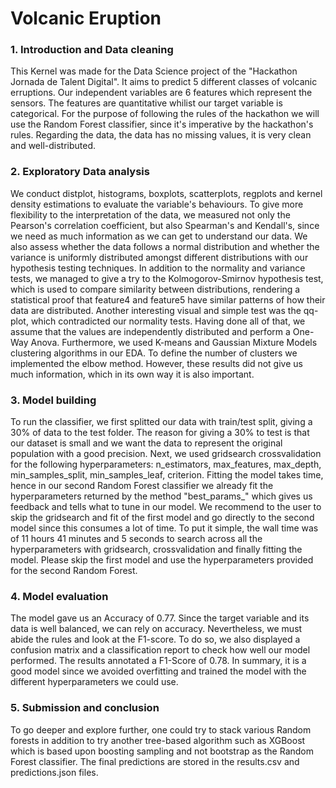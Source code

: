 # Volcanic Eruption

### 1. Introduction and Data cleaning

This Kernel was made for the Data Science project of the "Hackathon Jornada de Talent Digital". It aims to predict 5 different classes of volcanic erruptions. Our independent variables are 6 features which represent the sensors. The features are quantitative whilist our target variable is categorical. For the purpose of following the rules of the hackathon we will use the Random Forest classifier, since it's imperative by the hackathon's rules. Regarding the data, the data has no missing values, it is very clean and well-distributed.

### 2. Exploratory Data analysis

We conduct distplot, histograms, boxplots, scatterplots, regplots and kernel density estimations to evaluate the variable's behaviours. To give more flexibility to the interpretation of the data, we measured not only the Pearson's correlation coefficient, but also Spearman's and Kendall's, since we need as much information as we can get to understand our data. We also assess whether the data follows a normal distribution and whether the variance is uniformly distributed amongst different distributions with our hypothesis testing techniques. In addition to the normality and variance tests, we managed to give a try to the Kolmogorov-Smirnov hypothesis test, which is used to compare similarity between distributions, rendering a statistical proof that feature4 and feature5 have similar patterns of how their data are distributed. Another interesting visual and simple test was the qq-plot, which contradicted our normality tests. Having done all of that, we assume that the values are independently distributed and perform a One-Way Anova. Furthermore, we used K-means and Gaussian Mixture Models clustering algorithms in our EDA. To define the number of clusters we implemented the elbow method. However, these results did not give us much information, which in its own way it is also important. 

### 3. Model building

To run the classifier, we first splitted our data with train/test split, giving a 30% of data to the test folder. The reason for giving a 30% to test is that our dataset is small and we want the data to represent the original population with a good precision. Next, we used gridsearch crossvalidation for the following hyperparameters: n_estimators, max_features, max_depth, min_samples_split, min_samples_leaf, criterion. Fitting the model takes time, hence in our second Random Forest classifier we already fit the hyperparameters returned by the method "best_params_" which gives us feedback and tells what to tune in our model. We recommend to the user to skip the gridsearch and fit of the first model and go directly to the second model since this consumes a lot of time. To put it simple, the wall time was of 11 hours 41 minutes and 5 seconds to search across all the hyperparameters with gridsearch, crossvalidation and finally fitting the model. Please skip the first model and use the hyperparameters provided for the second Random Forest.

### 4. Model evaluation

The model gave us an Accuracy of 0.77. Since the target variable and its data is well balanced, we can rely on accuracy. Nevertheless, we must abide the rules and look at the F1-score. To do so, we also displayed a confusion matrix and a classification report to check how well our model performed. The results annotated a F1-Score of 0.78. In summary, it is a good model since we avoided overfitting and trained the model with the different hyperparameters we could use. 

### 5. Submission and conclusion

To go deeper and explore further, one could try to stack various Random forests in addition to try another tree-based algorithm such as XGBoost which is based upon boosting sampling and not bootstrap as the Random Forest classifier. The final predictions are stored in the results.csv and predictions.json files.
